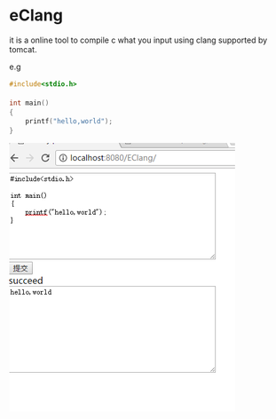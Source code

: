 # eClang
it is a online tool to compile c what you input using clang supported by tomcat.

e.g
```c
#include<stdio.h>

int main()
{
    printf("hello,world");
}
```

![](/asserts/frone-end.png)



